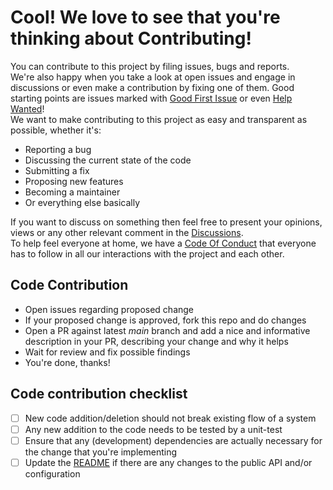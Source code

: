# Cool! We love to see that you're thinking about Contributing!

You can contribute to this project by filing issues, bugs and reports.   
We're also happy when you take a look at open issues and engage in discussions or even make a contribution by fixing one of them.
Good starting points are issues marked with [Good First Issue](https://github.com/OptiSchmopti/CsvProc9000/labels/good%20first%20issue) or even [Help Wanted](https://github.com/OptiSchmopti/CsvProc9000/labels/help%20wanted)!  
We want to make contributing to this project as easy and transparent as possible, whether it's:

- Reporting a bug
- Discussing the current state of the code
- Submitting a fix
- Proposing new features
- Becoming a maintainer
- Or everything else basically

If you want to discuss on something then feel free to present your opinions, views or any other relevant comment in the [Discussions](https://github.com/OptiSchmopti/CsvProc9000/discussions).  
To help feel everyone at home, we have a [Code Of Conduct](CODE_OF_CONDUCT.md) that everyone has to follow in all our interactions with the project and each other.  
  
## Code Contribution

- Open issues regarding proposed change
- If your proposed change is approved, fork this repo and do changes
- Open a PR against latest _main_ branch and add a nice and informative description in your PR, describing your change and why it helps
- Wait for review and fix possible findings
- You're done, thanks!

## Code contribution checklist

- [ ] New code addition/deletion should not break existing flow of a system
- [ ] Any new addition to the code needs to be tested by a unit-test
- [ ] Ensure that any (development) dependencies are actually necessary for the change that you're implementing
- [ ] Update the [README](README.md) if there are any changes to the public API and/or configuration
